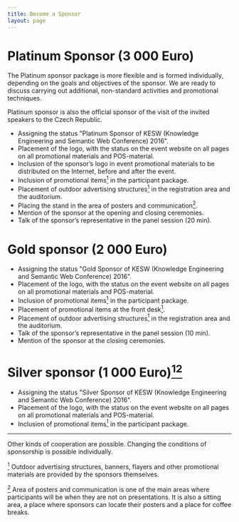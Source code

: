 ```yaml
---
title: Become a Sponsor
layout: page
---
```


# Platinum Sponsor (3 000 Euro)

<p class="justify">The Platinum sponsor package is more flexible and is formed individually, depending on the goals and objectives of the sponsor. We are ready to discuss carrying out additional, non-standard activities and promotional techniques.</p>

Platinum sponsor is also the official sponsor of the visit of the invited speakers to the Czech Republic.

* Assigning the status "Platinum Sponsor of KESW (Knowledge Engineering and Semantic Web Conference) 2016".
* Placement of the logo, with the status on the event website on all pages on all promotional materials and POS-material.
* Inclusion of the sponsor’s logo in event promotional materials to be distributed on the Internet, before and after the event.
* Inclusion of promotional items<a href="#fn1"><sup>1</sup></a> in the participant package.
* Placement of outdoor advertising structures<a href="#fn1"><sup>1</sup></a> in the registration area and the auditorium.
* Placing the stand in the area of posters and communication<a href="#fn2"><sup>2</sup></a>.
* Mention of the sponsor at the opening and closing ceremonies.
* Talk of the sponsor’s representative in the panel session (20 min).

# Gold sponsor (2 000 Euro)

* Assigning the status "Gold Sponsor of KESW (Knowledge Engineering and Semantic Web Conference) 2016".
* Placement of the logo, with the status on the event website on all pages on all promotional materials and POS-material.
* Inclusion of promotional items<a href="#fn1"><sup>1</sup></a> in the participant package.
* Placement of promotional items at the front desk<a href="#fn1"><sup>1</sup></a>.
* Placement of outdoor advertising structures<a href="#fn1"><sup>1</sup></a> in the registration area and the auditorium.
* Talk of the sponsor’s representative in the panel session (10 min).
* Mention of the sponsor at the closing ceremonies.

# Silver sponsor (1 000 Euro)<a href="#fn1"><sup>1</sup></a><a href="#fn2"><sup>2</sup></a>

* Assigning the status "Silver Sponsor of KESW (Knowledge Engineering and Semantic Web Conference) 2016".
* Placement of the logo, with the status on the event website on all pages on all promotional materials and POS-material.
* Inclusion of promotional items<a href="#fn1"><sup>1</sup></a> in the participant package.

<hr/>

Other kinds of cooperation are possible.
Changing the conditions of sponsorship is possible individually.

<p id="fn1"><a href="#fn1"><sup>1</sup></a> Outdoor advertising structures, banners, flayers and other promotional materials are provided by the sponsors themselves.</p>

<p id="fn2"><a href="#fn1"><sup>2</sup></a> Area of posters and communication is one of the main areas where participants will be when they are not on presentations. It is also a sitting area, a place where sponsors can locate their posters and a place for coffee breaks.</p>
